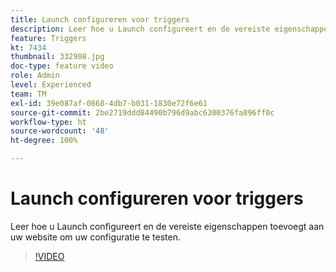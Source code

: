```yaml
---
title: Launch configureren voor triggers
description: Leer hoe u Launch configureert en de vereiste eigenschappen toevoegt aan uw website om uw configuratie te testen.
feature: Triggers
kt: 7434
thumbnail: 332908.jpg
doc-type: feature video
role: Admin
level: Experienced
team: TM
exl-id: 39e087af-0868-4db7-b031-1830e72f6e61
source-git-commit: 2be2719ddd84490b796d9abc6300376fa896ff0c
workflow-type: ht
source-wordcount: '48'
ht-degree: 100%

---
```


# Launch configureren voor triggers

Leer hoe u Launch configureert en de vereiste eigenschappen toevoegt aan uw website om uw configuratie te testen.

>[!VIDEO](https://video.tv.adobe.com/v/332908?quality=12)

